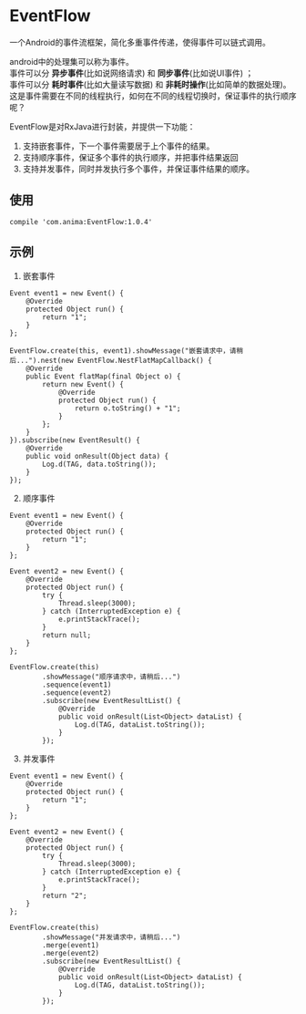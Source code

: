# EventFlow
一个Android的事件流框架，简化多重事件传递，使得事件可以链式调用。  

android中的处理集可以称为事件。  
事件可以分 **异步事件**(比如说网络请求) 和 **同步事件**(比如说UI事件) ；  
事件可以分 **耗时事件**(比如大量读写数据) 和 **非耗时操作**(比如简单的数据处理)。  
这是事件需要在不同的线程执行，如何在不同的线程切换时，保证事件的执行顺序呢？  

EventFlow是对RxJava进行封装，并提供一下功能：  
1. 支持嵌套事件，下一个事件需要居于上个事件的结果。
2. 支持顺序事件，保证多个事件的执行顺序，并把事件结果返回
3. 支持并发事件，同时并发执行多个事件，并保证事件结果的顺序。


## 使用


```
compile 'com.anima:EventFlow:1.0.4'
```

## 示例
1. 嵌套事件

```
Event event1 = new Event() {
    @Override
    protected Object run() {
        return "1";
    }
};

EventFlow.create(this, event1).showMessage("嵌套请求中，请稍后...").nest(new EventFlow.NestFlatMapCallback() {
    @Override
    public Event flatMap(final Object o) {
        return new Event() {
            @Override
            protected Object run() {
                return o.toString() + "1";
            }
        };
    }
}).subscribe(new EventResult() {
    @Override
    public void onResult(Object data) {
        Log.d(TAG, data.toString());
    }
});
```

2. 顺序事件

```
Event event1 = new Event() {
    @Override
    protected Object run() {
        return "1";
    }
};

Event event2 = new Event() {
    @Override
    protected Object run() {
        try {
            Thread.sleep(3000);
        } catch (InterruptedException e) {
            e.printStackTrace();
        }
        return null;
    }
};

EventFlow.create(this)
        .showMessage("顺序请求中，请稍后...")
        .sequence(event1)
        .sequence(event2)
        .subscribe(new EventResultList() {
            @Override
            public void onResult(List<Object> dataList) {
                Log.d(TAG, dataList.toString());
            }
        });
```
3. 并发事件

```
Event event1 = new Event() {
    @Override
    protected Object run() {
        return "1";
    }
};

Event event2 = new Event() {
    @Override
    protected Object run() {
        try {
            Thread.sleep(3000);
        } catch (InterruptedException e) {
            e.printStackTrace();
        }
        return "2";
    }
};

EventFlow.create(this)
        .showMessage("并发请求中，请稍后...")
        .merge(event1)
        .merge(event2)
        .subscribe(new EventResultList() {
            @Override
            public void onResult(List<Object> dataList) {
                Log.d(TAG, dataList.toString());
            }
        });
```



